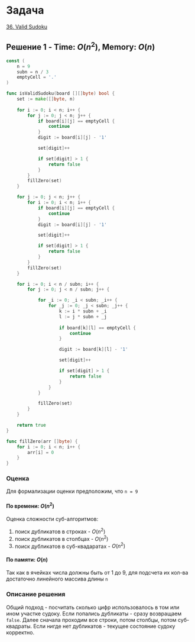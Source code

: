 # Задача

[36. Valid Sudoku](https://leetcode.com/problems/valid-sudoku/)

## Решение 1 - Time: $O(n^2)$, Memory: $O(n)$

```go
const (
    n = 9
    subn = n / 3
    emptyCell = '.'
)

func isValidSudoku(board [][]byte) bool {
    set := make([]byte, n)
    
    for i := 0; i < n; i++ {
        for j := 0; j < n; j++ {
            if board[i][j] == emptyCell {
                continue
            }
            digit := board[i][j] - '1'

            set[digit]++

            if set[digit] > 1 {
                return false
            }
        }
        fillZero(set)
    }

    for j := 0; j < n; j++ {
        for i := 0; i < n; i++ {
            if board[i][j] == emptyCell {
                continue
            }
            digit := board[i][j] - '1'

            set[digit]++

            if set[digit] > 1 {
                return false
            }
        }
        fillZero(set)
    }

    for i := 0; i < n / subn; i++ {
        for j := 0; j < n / subn; j++ {

            for _i := 0; _i < subn; _i++ {
                for _j := 0; _j < subn; _j++ {
                    k := i * subn + _i
                    l := j * subn + _j
                    
                    if board[k][l] == emptyCell {
                        continue
                    }

                    digit := board[k][l] - '1'

                    set[digit]++

                    if set[digit] > 1 {
                        return false
                    }
                }
            }

            fillZero(set)
        }
    }

    return true
}

func fillZero(arr []byte) {
    for i := 0; i < n; i++ {
        arr[i] = 0
    }
}
```

### Оценка 

Для формализации оценки предположим, что `n = 9`

#### По времени: $O(n^2)$

Оценка сложности суб-алгоритмов:
1. поиск дубликатов в строках - $O(n^2)$
1. поиск дубликатов в столбцах - $O(n^2)$
1. поиск дубликатов в суб-квадаратах - $O(n^2)$

#### По памяти: $O(n)$

Так как в ячейках числа должны быть от 1 до 9, для подсчета их кол-ва достаточно линейного массива длины `n`

### Описание решения

Общий подход - посчитать сколько цифр использовалось в том или ином участке судоку. Если попались дубликаты - сразу возвращаем `false`. Далее сначала проходим все строки, потом столбцы, потом суб-квадраты. Если нигде нет дубликатов - текущее состояние судоку корректно.